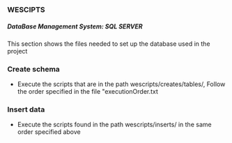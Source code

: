 ### WESCIPTS

##### DataBase Management System: SQL SERVER

This section shows the files needed to set up the database used in the project


### Create schema

- Execute the scripts that are in the path wescripts/creates/tables/, Follow the order specified in the file "executionOrder.txt

### Insert data

- Execute the scripts found in the path wescripts/inserts/ in the same order specified above
